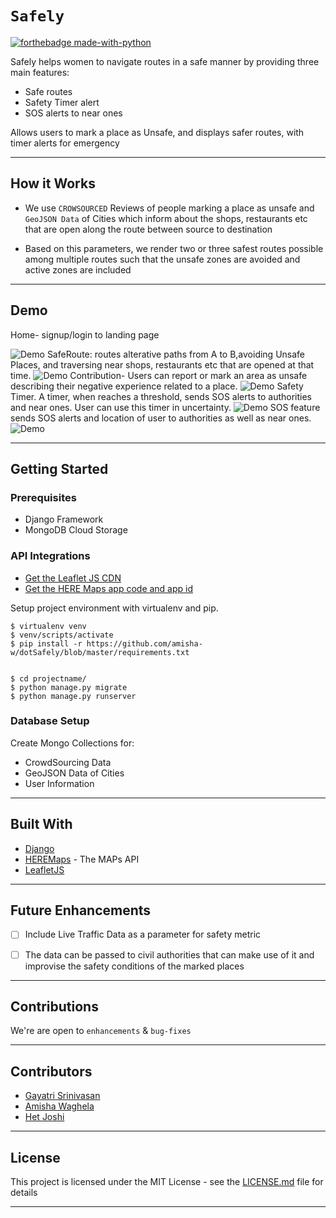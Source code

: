 # `Safely`

[![forthebadge made-with-python](http://ForTheBadge.com/images/badges/made-with-python.svg)](https://www.python.org/)

Safely helps women to navigate routes in a safe manner by providing three main features: 

- Safe routes
- Safety Timer alert
- SOS alerts to near ones

Allows users to mark a place as Unsafe, and displays safer routes, with timer alerts for emergency

-----------------------------------------------
## How it Works

* We use `CROWSOURCED` Reviews of people marking a place as unsafe and  `GeoJSON Data` of Cities which inform about the shops, restaurants etc that are open along the route between source to destination

* Based on this parameters, we render two or three safest routes possible among multiple routes such that the unsafe zones are avoided and active zones are included
-----------------------------------------------


## Demo

Home- signup/login to landing page

![Demo](https://github.com/amisha-w/dotSafely/blob/master/gifs/3%20home.gif)
SafeRoute: routes alterative paths from A to B,avoiding Unsafe Places, and traversing near shops, restaurants etc that are opened at that time.
![Demo](https://github.com/amisha-w/dotSafely/blob/master/gifs/4%20safe%20routes.gif)
Contribution- Users can report or mark an  area as unsafe describing their negative experience related to a place.
![Demo](https://github.com/amisha-w/dotSafely/blob/master/gifs/9%20contribute.gif)
Safety Timer. A timer, when reaches a threshold, sends SOS alerts to authorities and near ones. User can use this timer in uncertainty.
![Demo](https://github.com/amisha-w/dotSafely/blob/master/gifs/6%20safety%20timer.gif)
SOS feature sends SOS alerts and location of user to authorities as well as near ones.
![Demo](https://github.com/amisha-w/dotSafely/blob/master/gifs/8%20SOS.gif)

-----------------------------------------------

## Getting Started

### Prerequisites

* Django Framework
* MongoDB Cloud Storage



### API Integrations


* [Get the Leaflet JS CDN](https://leafletjs.com/)
* [ Get the HERE Maps app code and app id ](https://developer.here.com/c/mapAPIs?cid=Other-Google-MM-T4-Dev-Brand-E&utm_source=Google&utm_medium=ppc&utm_campaign=Dev_PaidSearch_DevPortal_AlwaysOn&gclid=CjwKCAiAh5_uBRA5EiwASW3IaplFdLkFaSmTyjhYPlNGVZLHpIdJ8wmXqqaPy1JkK6OucFfYFrWLwhoC6F4QAvD_BwE&gclsrc=aw.ds)

Setup project environment with virtualenv and pip.
```
$ virtualenv venv
$ venv/scripts/activate
$ pip install -r https://github.com/amisha-w/dotSafely/blob/master/requirements.txt


$ cd projectname/
$ python manage.py migrate
$ python manage.py runserver

```

### Database Setup

Create Mongo Collections for:
* CrowdSourcing Data
* GeoJSON Data of Cities
* User Information



-----------------------------------------------
## Built With

* [Django](https://www.djangoproject.com)
* [HEREMaps](https://developer.here.com/c/mapAPIs?cid=Other-Google-MM-T4-Dev-Brand-E&utm_source=Google&utm_medium=ppc&utm_campaign=Dev_PaidSearch_DevPortal_AlwaysOn&gclid=CjwKCAiAh5_uBRA5EiwASW3IaplFdLkFaSmTyjhYPlNGVZLHpIdJ8wmXqqaPy1JkK6OucFfYFrWLwhoC6F4QAvD_BwE&gclsrc=aw.ds) - The MAPs API
* [LeafletJS](https://leafletjs.com/)

-----------------------------------------------
## Future Enhancements

- [ ] Include Live Traffic Data as a parameter for safety metric 
- [ ] The data can be passed to civil authorities that can make use of it and improvise the safety conditions of the marked places


-----------------------------------------------

## Contributions

 We're are open to `enhancements` & `bug-fixes`

 ----------------------------------------------- 

## Contributors
* [Gayatri Srinivasan](https://github.com/gayatri-01)
* [Amisha Waghela](https://github.com/amisha-w)
* [Het Joshi](https://github.com/hrj-star)


-----------------------------------------------

## License

This project is licensed under the MIT License - see the [LICENSE.md](LICENSE.md) file for details

-----------------------------------------------





